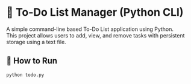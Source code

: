 # 📝 To-Do List Manager (Python CLI)

A simple command-line based To-Do List application using Python.  
This project allows users to add, view, and remove tasks with persistent storage using a text file.

## 🚀 How to Run

```bash
python todo.py
